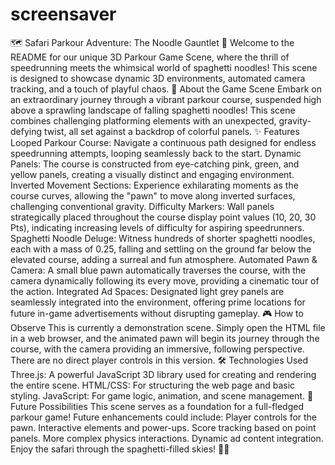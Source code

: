 # screensaver
🗺️ Safari Parkour Adventure: The Noodle Gauntlet 🧭
Welcome to the README for our unique 3D Parkour Game Scene, where the thrill of speedrunning meets the whimsical world of spaghetti noodles! This scene is designed to showcase dynamic 3D environments, automated camera tracking, and a touch of playful chaos.
🌟 About the Game Scene
Embark on an extraordinary journey through a vibrant parkour course, suspended high above a sprawling landscape of falling spaghetti noodles! This scene combines challenging platforming elements with an unexpected, gravity-defying twist, all set against a backdrop of colorful panels.
✨ Features
Looped Parkour Course: Navigate a continuous path designed for endless speedrunning attempts, looping seamlessly back to the start.
Dynamic Panels: The course is constructed from eye-catching pink, green, and yellow panels, creating a visually distinct and engaging environment.
Inverted Movement Sections: Experience exhilarating moments as the course curves, allowing the "pawn" to move along inverted surfaces, challenging conventional gravity.
Difficulty Markers: Wall panels strategically placed throughout the course display point values (10, 20, 30 Pts), indicating increasing levels of difficulty for aspiring speedrunners.
Spaghetti Noodle Deluge: Witness hundreds of shorter spaghetti noodles, each with a mass of 0.25, falling and settling on the ground far below the elevated course, adding a surreal and fun atmosphere.
Automated Pawn & Camera: A small blue pawn automatically traverses the course, with the camera dynamically following its every move, providing a cinematic tour of the action.
Integrated Ad Spaces: Designated light grey panels are seamlessly integrated into the environment, offering prime locations for future in-game advertisements without disrupting gameplay.
🎮 How to Observe
This is currently a demonstration scene. Simply open the HTML file in a web browser, and the animated pawn will begin its journey through the course, with the camera providing an immersive, following perspective. There are no direct player controls in this version.
🛠️ Technologies Used
Three.js: A powerful JavaScript 3D library used for creating and rendering the entire scene.
HTML/CSS: For structuring the web page and basic styling.
JavaScript: For game logic, animation, and scene management.
🚀 Future Possibilities
This scene serves as a foundation for a full-fledged parkour game! Future enhancements could include:
Player controls for the pawn.
Interactive elements and power-ups.
Score tracking based on point panels.
More complex physics interactions.
Dynamic ad content integration.
Enjoy the safari through the spaghetti-filled skies! 🦁🌿
